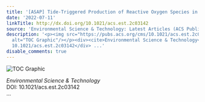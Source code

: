 ```yaml
---
title: '[ASAP] Tide-Triggered Production of Reactive Oxygen Species in Coastal Soils'
date: '2022-07-11'
linkTitle: http://dx.doi.org/10.1021/acs.est.2c03142
source: 'Environmental Science & Technology: Latest Articles (ACS Publications)'
description: '<p><img src="https://pubs.acs.org/cms/10.1021/acs.est.2c03142/asset/images/medium/es2c03142_0006.gif"
  alt="TOC Graphic"/></p><div><cite>Environmental Science & Technology</cite></div><div>DOI:
  10.1021/acs.est.2c03142</div> ...'
disable_comments: true
---
```

<p><img src="https://pubs.acs.org/cms/10.1021/acs.est.2c03142/asset/images/medium/es2c03142_0006.gif" alt="TOC Graphic"/></p><div><cite>Environmental Science & Technology</cite></div><div>DOI: 10.1021/acs.est.2c03142</div> ...